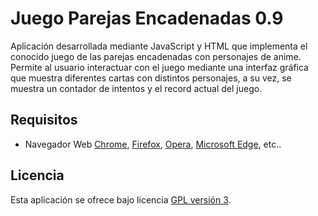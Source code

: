 Juego Parejas Encadenadas 0.9
================================

Aplicación desarrollada mediante JavaScript y HTML que implementa el conocido juego de las 
parejas encadenadas con personajes de anime. Permite al usuario interactuar con el juego 
mediante una interfaz gráfica que muestra diferentes cartas con distintos personajes, 
a su vez, se muestra un contador de intentos y el record actual del juego.

## Requisitos
- Navegador Web [Chrome], [Firefox], [Opera], [Microsoft Edge], etc..

## Licencia
Esta aplicación se ofrece bajo licencia [GPL versión 3].

[Chrome]: https://www.google.es/chrome/browser/desktop/index.html
[Firefox]: https://www.mozilla.org/es-ES/firefox/new/
[Opera]: http://www.opera.com/es
[Microsoft Edge]: https://www.microsoft.com/es-es/windows/microsoft-edge
[GPL versión 3]: https://www.gnu.org/licenses/gpl-3.0.en.html